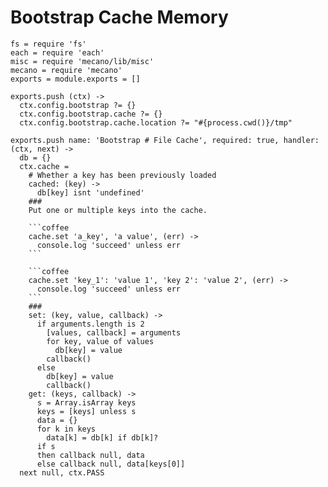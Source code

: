 
# Bootstrap Cache Memory

    fs = require 'fs'
    each = require 'each'
    misc = require 'mecano/lib/misc'
    mecano = require 'mecano'
    exports = module.exports = []

    exports.push (ctx) ->
      ctx.config.bootstrap ?= {}
      ctx.config.bootstrap.cache ?= {}
      ctx.config.bootstrap.cache.location ?= "#{process.cwd()}/tmp"

    exports.push name: 'Bootstrap # File Cache', required: true, handler: (ctx, next) ->
      db = {}
      ctx.cache =
        # Whether a key has been previously loaded
        cached: (key) ->
          db[key] isnt 'undefined'
        ###
        Put one or multiple keys into the cache.
        
        ```coffee
        cache.set 'a_key', 'a value', (err) ->
          console.log 'succeed' unless err
        ```

        ```coffee
        cache.set 'key_1': 'value 1', 'key 2': 'value 2', (err) ->
          console.log 'succeed' unless err
        ```
        ###
        set: (key, value, callback) ->
          if arguments.length is 2
            [values, callback] = arguments
            for key, value of values
              db[key] = value
            callback()
          else
            db[key] = value
            callback()
        get: (keys, callback) ->
          s = Array.isArray keys
          keys = [keys] unless s
          data = {}
          for k in keys
            data[k] = db[k] if db[k]?
          if s
          then callback null, data
          else callback null, data[keys[0]]
      next null, ctx.PASS
